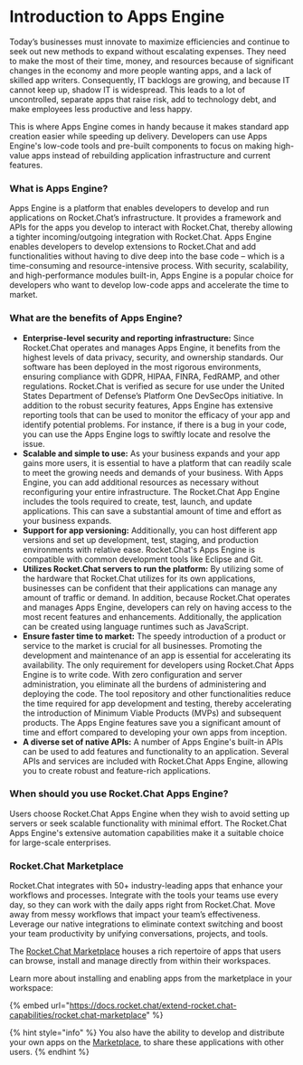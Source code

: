 # Introduction to Apps Engine

Today’s businesses must innovate to maximize efficiencies and continue to seek out new methods to expand without escalating expenses. They need to make the most of their time, money, and resources because of significant changes in the economy and more people wanting apps, and a lack of skilled app writers. Consequently, IT backlogs are growing, and because IT cannot keep up, shadow IT is widespread. This leads to a lot of uncontrolled, separate apps that raise risk, add to technology debt, and make employees less productive and less happy.

This is where Apps Engine comes in handy because it makes standard app creation easier while speeding up delivery. Developers can use Apps Engine's low-code tools and pre-built components to focus on making high-value apps instead of rebuilding application infrastructure and current features.

### What is Apps Engine?&#x20;

Apps Engine is a platform that enables developers to develop and run applications on Rocket.Chat’s infrastructure. It provides a framework and APIs for the apps you develop to interact with Rocket.Chat, thereby allowing a tighter incoming/outgoing integration with Rocket.Chat. Apps Engine enables developers to develop extensions to Rocket.Chat and add functionalities without having to dive deep into the base code – which is a time-consuming and resource-intensive process. With security, scalability, and high-performance modules built-in, Apps Engine is a popular choice for developers who want to develop low-code apps and accelerate the time to market.

### What are the benefits of Apps Engine?&#x20;

* **Enterprise-level security and reporting infrastructure:** Since Rocket.Chat operates and manages Apps Engine, it benefits from the highest levels of data privacy, security, and ownership standards. Our software has been deployed in the most rigorous environments, ensuring compliance with GDPR, HIPAA, FINRA, FedRAMP, and other regulations. Rocket.Chat is verified as secure for use under the United States Department of Defense’s Platform One DevSecOps initiative. In addition to the robust security features, Apps Engine has extensive reporting tools that can be used to monitor the efficacy of your app and identify potential problems. For instance, if there is a bug in your code, you can use the Apps Engine logs to swiftly locate and resolve the issue.
* **Scalable and simple to use:** As your business expands and your app gains more users, it is essential to have a platform that can readily scale to meet the growing needs and demands of your business. With Apps Engine, you can add additional resources as necessary without reconfiguring your entire infrastructure. The Rocket.Chat App Engine includes the tools required to create, test, launch, and update applications. This can save a substantial amount of time and effort as your business expands.
* **Support for app versioning:** Additionally, you can host different app versions and set up development, test, staging, and production environments with relative ease. Rocket.Chat's Apps Engine is compatible with common development tools like Eclipse and Git.
* **Utilizes Rocket.Chat servers to run the platform:** By utilizing some of the hardware that Rocket.Chat utilizes for its own applications, businesses can be confident that their applications can manage any amount of traffic or demand. In addition, because Rocket.Chat operates and manages Apps Engine, developers can rely on having access to the most recent features and enhancements. Additionally, the application can be created using language runtimes such as JavaScript.
* **Ensure faster time to market:** The speedy introduction of a product or service to the market is crucial for all businesses. Promoting the development and maintenance of an app is essential for accelerating its availability. The only requirement for developers using Rocket.Chat Apps Engine is to write code. With zero configuration and server administration, you eliminate all the burdens of administering and deploying the code. The tool repository and other functionalities reduce the time required for app development and testing, thereby accelerating the introduction of Minimum Viable Products (MVPs) and subsequent products. The Apps Engine features save you a significant amount of time and effort compared to developing your own apps from inception.
* **A diverse set of native APIs:** A number of Apps Engine's built-in APIs can be used to add features and functionality to an application. Several APIs and services are included with Rocket.Chat Apps Engine, allowing you to create robust and feature-rich applications.

### When should you use Rocket.Chat Apps Engine?

Users choose Rocket.Chat Apps Engine when they wish to avoid setting up servers or seek scalable functionality with minimal effort. The Rocket.Chat Apps Engine's extensive automation capabilities make it a suitable choice for large-scale enterprises.

### Rocket.Chat Marketplace&#x20;

Rocket.Chat integrates with 50+ industry-leading apps that enhance your workflows and processes. Integrate with the tools your teams use every day, so they can work with the daily apps right from Rocket.Chat. Move away from messy workflows that impact your team’s effectiveness. Leverage our native integrations to eliminate context switching and boost your team productivity by unifying conversations, projects, and tools.&#x20;

The [Rocket.Chat Marketplace](https://www.rocket.chat/marketplace) houses a rich repertoire of apps that users can browse, install and manage directly from within their workspaces.&#x20;

Learn more about installing and enabling apps from the marketplace in your workspace:

{% embed url="https://docs.rocket.chat/extend-rocket.chat-capabilities/rocket.chat-marketplace" %}

{% hint style="info" %}
You also have the ability to develop and distribute your own apps on the [Marketplace](https://www.rocket.chat/marketplace), to share these applications with other users.
{% endhint %}

